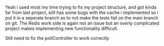 Yeah i used most my time trying to fix my project structure, and got kinda far from last project, still has some bugs
with the cache i implemented so i put it in a seperate branch as to not make the tests fail on the main branch on git.
The Redis work side is again not an issue but an overly complicated project makes implementing new functionality
difficult.

Still need to fic the pollController to work correctly